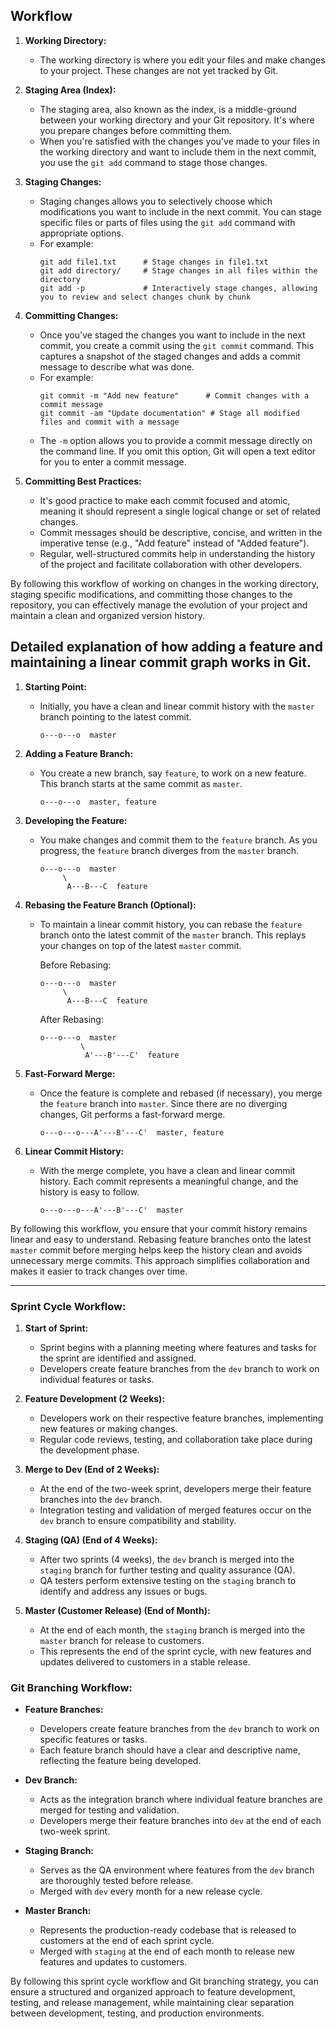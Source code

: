 ## Workflow

1. **Working Directory:**
   - The working directory is where you edit your files and make changes to your project. These changes are not yet tracked by Git.

2. **Staging Area (Index):**
   - The staging area, also known as the index, is a middle-ground between your working directory and your Git repository. It's where you prepare changes before committing them.
   - When you're satisfied with the changes you've made to your files in the working directory and want to include them in the next commit, you use the `git add` command to stage those changes.

3. **Staging Changes:**
   - Staging changes allows you to selectively choose which modifications you want to include in the next commit. You can stage specific files or parts of files using the `git add` command with appropriate options.
   - For example:
     ```
     git add file1.txt      # Stage changes in file1.txt
     git add directory/     # Stage changes in all files within the directory
     git add -p             # Interactively stage changes, allowing you to review and select changes chunk by chunk
     ```

4. **Committing Changes:**
   - Once you've staged the changes you want to include in the next commit, you create a commit using the `git commit` command. This captures a snapshot of the staged changes and adds a commit message to describe what was done.
   - For example:
     ```
     git commit -m "Add new feature"      # Commit changes with a commit message
     git commit -am "Update documentation" # Stage all modified files and commit with a message
     ```
   - The `-m` option allows you to provide a commit message directly on the command line. If you omit this option, Git will open a text editor for you to enter a commit message.

5. **Committing Best Practices:**
   - It's good practice to make each commit focused and atomic, meaning it should represent a single logical change or set of related changes.
   - Commit messages should be descriptive, concise, and written in the imperative tense (e.g., "Add feature" instead of "Added feature").
   - Regular, well-structured commits help in understanding the history of the project and facilitate collaboration with other developers.

By following this workflow of working on changes in the working directory, staging specific modifications, and committing those changes to the repository, you can effectively manage the evolution of your project and maintain a clean and organized version history.

## Detailed explanation of how adding a feature and maintaining a linear commit graph works in Git.

1. **Starting Point:**
   - Initially, you have a clean and linear commit history with the `master` branch pointing to the latest commit.

     ```
     o---o---o  master
     ```

2. **Adding a Feature Branch:**
   - You create a new branch, say `feature`, to work on a new feature. This branch starts at the same commit as `master`.

     ```
     o---o---o  master, feature
     ```

3. **Developing the Feature:**
   - You make changes and commit them to the `feature` branch. As you progress, the `feature` branch diverges from the `master` branch.

     ```
     o---o---o  master
          \
           A---B---C  feature
     ```

4. **Rebasing the Feature Branch (Optional):**
   - To maintain a linear commit history, you can rebase the `feature` branch onto the latest commit of the `master` branch. This replays your changes on top of the latest `master` commit.

     Before Rebasing:
     ```
     o---o---o  master
          \
           A---B---C  feature
     ```

     After Rebasing:
     ```
     o---o---o  master
              \
               A'---B'---C'  feature
     ```

5. **Fast-Forward Merge:**
   - Once the feature is complete and rebased (if necessary), you merge the `feature` branch into `master`. Since there are no diverging changes, Git performs a fast-forward merge.

     ```
     o---o---o---A'---B'---C'  master, feature
     ```

6. **Linear Commit History:**
   - With the merge complete, you have a clean and linear commit history. Each commit represents a meaningful change, and the history is easy to follow.

     ```
     o---o---o---A'---B'---C'  master
     ```

By following this workflow, you ensure that your commit history remains linear and easy to understand. Rebasing feature branches onto the latest `master` commit before merging helps keep the history clean and avoids unnecessary merge commits. This approach simplifies collaboration and makes it easier to track changes over time.

----

### Sprint Cycle Workflow:

1. **Start of Sprint:**
   - Sprint begins with a planning meeting where features and tasks for the sprint are identified and assigned.
   - Developers create feature branches from the `dev` branch to work on individual features or tasks.

2. **Feature Development (2 Weeks):**
   - Developers work on their respective feature branches, implementing new features or making changes.
   - Regular code reviews, testing, and collaboration take place during the development phase.

3. **Merge to Dev (End of 2 Weeks):**
   - At the end of the two-week sprint, developers merge their feature branches into the `dev` branch.
   - Integration testing and validation of merged features occur on the `dev` branch to ensure compatibility and stability.

4. **Staging (QA) (End of 4 Weeks):**
   - After two sprints (4 weeks), the `dev` branch is merged into the `staging` branch for further testing and quality assurance (QA).
   - QA testers perform extensive testing on the `staging` branch to identify and address any issues or bugs.

5. **Master (Customer Release) (End of Month):**
   - At the end of each month, the `staging` branch is merged into the `master` branch for release to customers.
   - This represents the end of the sprint cycle, with new features and updates delivered to customers in a stable release.

### Git Branching Workflow:

- **Feature Branches:**
  - Developers create feature branches from the `dev` branch to work on specific features or tasks.
  - Each feature branch should have a clear and descriptive name, reflecting the feature being developed.

- **Dev Branch:**
  - Acts as the integration branch where individual feature branches are merged for testing and validation.
  - Developers merge their feature branches into `dev` at the end of each two-week sprint.

- **Staging Branch:**
  - Serves as the QA environment where features from the `dev` branch are thoroughly tested before release.
  - Merged with `dev` every month for a new release cycle.

- **Master Branch:**
  - Represents the production-ready codebase that is released to customers at the end of each sprint cycle.
  - Merged with `staging` at the end of each month to release new features and updates to customers.

By following this sprint cycle workflow and Git branching strategy, you can ensure a structured and organized approach to feature development, testing, and release management, while maintaining clear separation between development, testing, and production environments.

